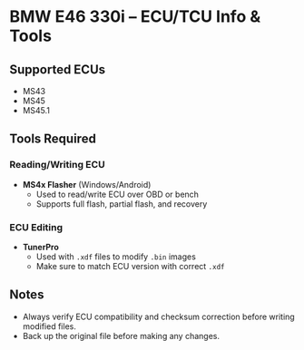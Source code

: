 # BMW E46 330i – ECU/TCU Info & Tools

## Supported ECUs
- MS43
- MS45
- MS45.1

## Tools Required

### Reading/Writing ECU
- **MS4x Flasher** (Windows/Android)
  - Used to read/write ECU over OBD or bench
  - Supports full flash, partial flash, and recovery

### ECU Editing
- **TunerPro**
  - Used with `.xdf` files to modify `.bin` images
  - Make sure to match ECU version with correct `.xdf`

## Notes
- Always verify ECU compatibility and checksum correction before writing modified files.
- Back up the original file before making any changes.
